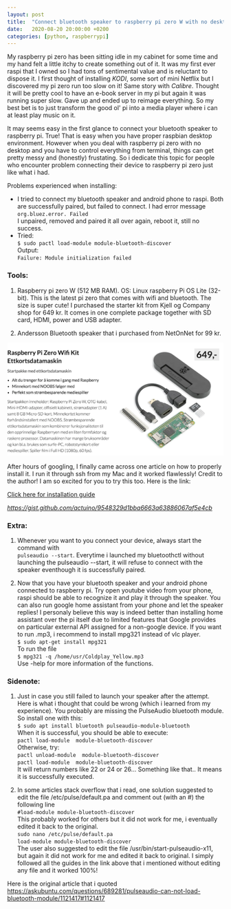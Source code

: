```yaml
---
layout: post
title:  "Connect bluetooth speaker to raspberry pi zero W with no desktop environment"
date:   2020-08-20 20:00:00 +0200
categories: [python, raspberrypi]
---
```

My raspberry pi zero has been sitting idle in my cabinet for some time and my hand felt a little itchy to create something out of it. It was my first ever raspi that I owned so I had tons of sentimental value and is reluctant to dispose it. I first thought of installing *KODI*, some sort of mini Netflix but I discovered my pi zero run too slow on it! Same story with *Calibre*. Thought it will be pretty cool to have an e-book server in my pi but again it was running super slow. Gave up and ended up to reimage everything. So my best bet is to just transform the good ol' pi into a media player where i can at least play music on it. 

It may seems easy in the first glance to connect your bluetooth speaker to raspberry pi. True! That is easy when you have proper raspbian desktop environment. However when you deal with raspberry pi zero with no desktop and you have to control everything from terminal, things can get pretty messy and (honestly) frustating. So i dedicate this topic for people who encounter problem connecting their device to raspberry pi zero just like what i had.

Problems experienced when installing:
- I tried to connect my bluetooth speaker and android phone to raspi. Both are successfully paired, but failed to connect. I had error message `org.bluez.error. Failed` <br/>I unpaired, removed and paired it all over again, reboot it, still no success.
- Tried:
<br/>`$ sudo pactl load-module module-bluetooth-discover`
<br/>Output:
<br/>`Failure: Module initialization failed`


### Tools:
1. Raspberry pi zero W (512 MB RAM). OS: Linux raspberry Pi OS Lite (32-bit). This is the latest pi zero that comes with wifi and bluetooth. The size is super cute!
I purchased the starter kit from Kjell og Company shop for 649 kr. It comes in one complete package together with SD card, HDMI, power and USB adapter. 

2. Andersson Bluetooth speaker that i purchased from NetOnNet for 99 kr.

![Raspberry pi zero W starter kit](https://raw.githubusercontent.com/berthaamelia/blog/master/images/raspi_zeroW.png)

After hours of googling, I finally came across one article on how to properly install it. I run it through ssh from my Mac and it worked flawlessly! Credit to the author! I am so excited for you to try this too. Here is the link:

[Click here for installation guide](https://gist.github.com/actuino/9548329d1bba6663a63886067af5e4cb)

*https://gist.github.com/actuino/9548329d1bba6663a63886067af5e4cb*

### Extra:
1. Whenever you want to you connect your device, always start the command with 
<br/>`pulseaudio --start`. Everytime i launched my bluetoothctl without launching the pulseaudio --start, it will refuse to connect with the speaker eventhough it is successfully paired.

2. Now that you have your bluetooth speaker and your android phone connected to raspberry pi. Try open youtube video from your phone, raspi should be able to recognize it and play it through the speaker. You can also run google home assistant from your phone and let the speaker replies! I personaly believe this way is indeed better than installing home assistant over the pi itself due to limited features that Google provides on particular external API assigned for a non-google device.
If you want to run .mp3, i recommend to install mpg321 instead of vlc player. 
<br/>`$ sudo apt-get install mpg321`
<br/>To run the file
<br/>`$ mpg321 -q /home/usr/Coldplay_Yellow.mp3`
<br/>Use -help for more information of the functions.

### Sidenote:
1. Just in case you still failed to launch your speaker after the attempt. Here is what i thought that could be wrong (which i learned from my experience).
You probably are missing the PulseAudio bluetooth module. So install one with this:
<br/>`$ sudo apt install bluetooth pulseaudio-module-bluetooth`
<br/>When it is successful, you should be able to execute:
<br/>`pactl load-module  module-bluetooth-discover`
<br/>Otherwise, try: 
<br/>`pactl unload-module  module-bluetooth-discover`
<br/>`pactl load-module  module-bluetooth-discover`
<br/>It will return numbers like 22 or 24 or 26... Something like that.. It means it is successfully executed.

2. In some articles stack overflow that i read, one solution suggested to edit the file /etc/pulse/default.pa and comment out (with an #) the following line
<br/>`#load-module module-bluetooth-discover`
<br/>This probably worked for others but it did not work for me, i eventually edited it back to the original.
<br/>`sudo nano /etc/pulse/default.pa`
<br/>`load-module module-bluetooth-discover`
<br/>The user also suggested to edit the file /usr/bin/start-pulseaudio-x11, but again it did not work for me and edited it back to original. I simply followed all the guides in the link above that i mentioned without editing any file and it worked 100%!

Here is the original article that i quoted <https://askubuntu.com/questions/689281/pulseaudio-can-not-load-bluetooth-module/1121417#1121417>
